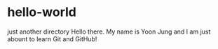 # hello-world
just another directory
Hello there. My name is Yoon Jung and I am just abount to learn Git and GitHub!
